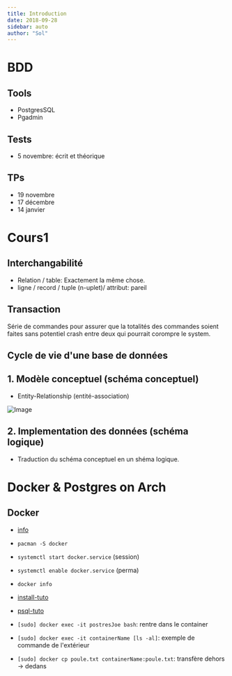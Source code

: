 ```yaml
---
title: Introduction
date: 2018-09-28
sidebar: auto
author: "Sol"
---
```


# BDD

## Tools
* PostgresSQL
* Pgadmin
  
## Tests
* 5 novembre: écrit et théorique

## TPs
* 19 novembre
* 17 décembre
* 14 janvier

# Cours1

## Interchangabilité
* Relation / table: Exactement la même chose.
* ligne / record / tuple (n-uplet)/ attribut: pareil


## Transaction
Série de commandes pour assurer que la totalités des commandes soient faites sans potentiel crash entre deux qui pourrait corompre le system.

## Cycle de vie d'une base de données

## 1. Modèle conceptuel (schéma conceptuel)

* Entity-Relationship (entité-association)
  
![Image](https://i.imgur.com/cyqlrIO.png)

## 2. Implementation des données (schéma logique)

* Traduction du schéma conceptuel en un shéma logique.

# Docker & Postgres on Arch

## Docker

* [info](https://linuxhint.com/arch-linux-docker-tutorial/)

* `pacman -S docker`
* `systemctl start docker.service` (session)
* `systemctl enable docker.service` (perma)
* `docker info`


* [install-tuto](https://hub.docker.com/_/postgres/)
* [psql-tuto](https://www.tutorialspoint.com/postgresql/postgresql_create_database.htm)

* `[sudo] docker exec -it postresJoe bash`: rentre dans le container
* `[sudo] docker exec -it containerName [ls -al]`: exemple de commande de l'extérieur
* `[sudo] docker cp poule.txt containerName:poule.txt`: transfère dehors -> dedans
